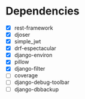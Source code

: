 # Dependencies

- [X] rest-framework
- [x] djoser
- [x] simple_jwt
- [x] drf-espectacular
- [x] django-environ
- [x] pillow
- [x] django-filter
- [ ] coverage
- [ ] django-debug-toolbar
- [ ] django-dbbackup
